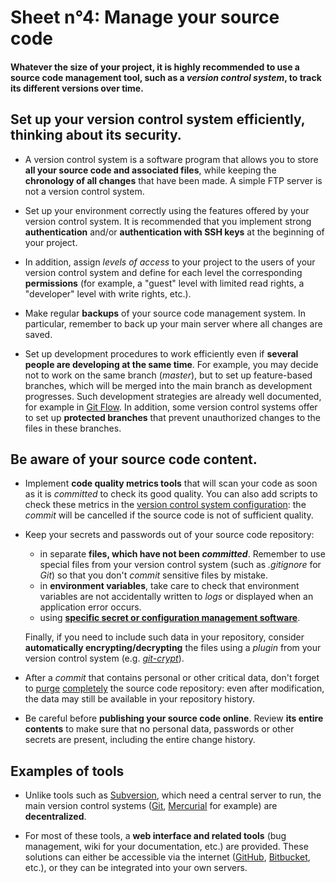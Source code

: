 # Sheet n°4: Manage your source code

#### Whatever the size of your project, it is highly recommended to use a source code management tool, such as a *version control system*,  to track its different versions over time.

## Set up your version control system efficiently, thinking about its security.

* A version control system is a software program that allows you to store **all your source code and associated files**, while keeping the **chronology of all changes** that have been made. A simple FTP server is not a version control system.

* Set up your environment correctly using the features offered by your version control system. It is recommended that you implement strong **authentication** and/or **authentication with SSH keys** at the beginning of your project.

* In addition, assign *levels of access* to your project to the users of your version control system and define for each level the corresponding **permissions** (for example, a "guest" level with limited read rights, a "developer" level with write rights, etc.).

* Make regular **backups** of your source code management system. In particular, remember to back up your main server where all changes are saved.

* Set up development procedures to work efficiently even if **several people are developing at the same time**. For example, you may decide not to work on the same branch (_master_), but to set up feature-based branches, which will be merged into the main branch as development progresses. Such development strategies are already well documented, for example in [Git Flow](https://nvie.com/posts/a-successful-git-branching-model/). In addition, some version control systems offer to set up **protected branches** that prevent unauthorized changes to the files in these branches.


## Be aware of your source code content.

* Implement **code quality metrics tools** that will scan your code as soon as it is _committed_ to check its good quality. You can also add scripts to check these metrics in the [version control system configuration](https://git-scm.com/book/uz/v2/Customizing-Git-Git-Hooks): the _commit_ will be cancelled if the source code is not of sufficient quality.

* Keep your secrets and passwords out of your source code repository:
    * in separate **files, which have not been _committed_**. Remember to use special files from your version control system (such as _.gitignore_ for _Git_) so that you don't _commit_ sensitive files by mistake.
    * in **environment variables**, take care to check that environment variables are not accidentally written to *logs* or displayed when an application error occurs.
    * using [**specific secret or configuration management software**](https://www.digitalocean.com/community/tutorials/an-introduction-to-managing-secrets-safely-with-version-control-systems#using-configuration-management-systems-for-secret-management).  

  Finally, if you need to include such data in your repository, consider **automatically encrypting/decrypting** the files using a *plugin* from your version control system (e.g. [_git-crypt_](https://github.com/AGWA/git-crypt)).

* After a _commit_ that contains personal or other critical data, don't forget to [purge](https://git-scm.com/book/en/v2/Git-Tools-Rewriting-History) [completely](https://help.github.com/en/github/authenticating-to-github/removing-sensitive-data-from-a-repository#purging-a-file-from-your-repositorys-history) the source code repository: even after modification, the data may still be available in your repository history.

* Be careful before **publishing your source code online**. Review **its entire contents** to make sure that no personal data, passwords or other secrets are present, including the entire change history.

## Examples of tools

* Unlike tools such as [Subversion](https://subversion.apache.org/), which need a central server to run, the main version control systems ([Git](https://git-scm.com/), [Mercurial](https://www.mercurial-scm.org/) for example) are **decentralized**.

* For most of these tools, a **web interface and related tools** (bug management, wiki for your documentation, etc.) are provided. These solutions can either be accessible via the internet ([GitHub](https://github.com/), [Bitbucket](https://bitbucket.org/), etc.), or they can be integrated into your own servers.
